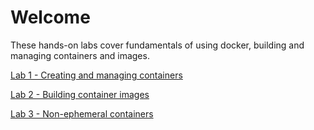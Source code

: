 # Welcome

These hands-on labs cover fundamentals of using docker, building and managing containers and images.

[Lab 1 - Creating and managing containers](./lab1.md)

[Lab 2 - Building container images](./lab2.md)

[Lab 3 - Non-ephemeral containers](./lab3.md)